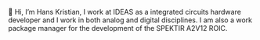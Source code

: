 👋 Hi, I’m Hans Kristian,
I work at IDEAS as a integrated circuits hardware developer and I work in both analog and digital disciplines. I am also a work package manager for the development of the SPEKTIR A2V12 ROIC. 

<!---
hberge/hberge is a ✨ special ✨ repository because its `README.md` (this file) appears on your GitHub profile.
You can click the Preview link to take a look at your changes.
--->
